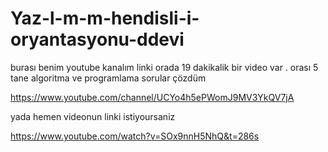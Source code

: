 # Yaz-l-m-m-hendisli-i-oryantasyonu-ddevi
burası benim youtube kanalım linki orada 19 dakikalik bir video var . orası 5 tane algoritma ve programlama sorular çözdüm

https://www.youtube.com/channel/UCYo4h5ePWomJ9MV3YkQV7jA

yada hemen videonun linki istiyoursaniz 

https://www.youtube.com/watch?v=SOx9nnH5NhQ&t=286s
